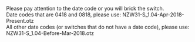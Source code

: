 Please pay attention to the date code or you will brick the switch.
<br>
Date codes that are 0418 and 0818, please use: NZW31-S_1.04-Apr-2018-Present.otz
<br>
All other date codes (or switches that do not have a date code), please use: NZW31-S_1.04-Before-Mar-2018.otz
